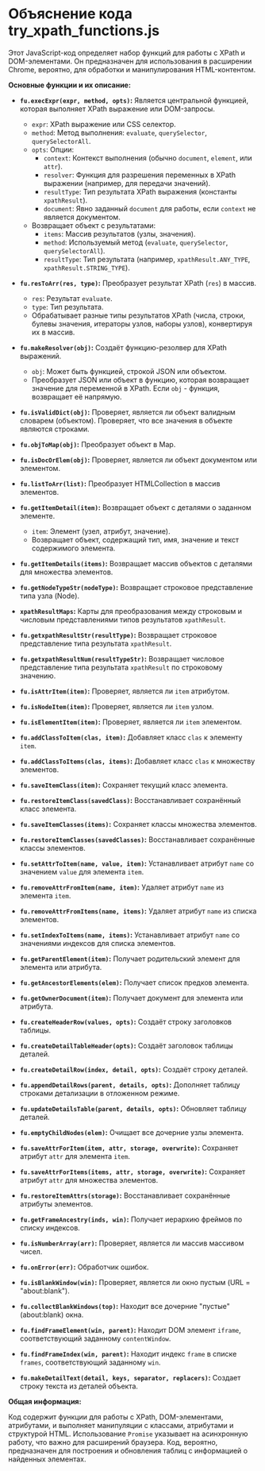# Объяснение кода try_xpath_functions.js

Этот JavaScript-код определяет набор функций для работы с XPath и DOM-элементами. Он предназначен для использования в расширении Chrome, вероятно, для обработки и манипулирования HTML-контентом.

**Основные функции и их описание:**

* **`fu.execExpr(expr, method, opts)`:**  Является центральной функцией, которая выполняет XPath выражение или DOM-запросы.
    * `expr`: XPath выражение или CSS селектор.
    * `method`:  Метод выполнения: `evaluate`, `querySelector`, `querySelectorAll`.
    * `opts`: Опции:
        * `context`: Контекст выполнения (обычно `document`, `element`, или `attr`).
        * `resolver`: Функция для разрешения переменных в XPath выражении (например, для передачи значений).
        * `resultType`: Тип результата XPath выражения (константы `xpathResult`).
        * `document`: Явно заданный `document` для работы, если `context` не является документом.
    * Возвращает объект с результатами:
        * `items`: Массив результатов (узлы, значения).
        * `method`: Используемый метод (`evaluate`, `querySelector`, `querySelectorAll`).
        * `resultType`: Тип результата (например, `xpathResult.ANY_TYPE`, `xpathResult.STRING_TYPE`).


* **`fu.resToArr(res, type)`:** Преобразует результат XPath (`res`) в массив.
    * `res`: Результат `evaluate`.
    * `type`: Тип результата.
    * Обрабатывает разные типы результатов XPath (числа, строки, булевы значения, итераторы узлов, наборы узлов), конвертируя их в массив.


* **`fu.makeResolver(obj)`:** Создаёт функцию-резолвер для XPath выражений.
    * `obj`: Может быть функцией, строкой JSON или объектом.
    * Преобразует JSON или объект в функцию, которая возвращает значение для переменной в XPath. Если `obj` - функция, возвращает её напрямую.


* **`fu.isValidDict(obj)`:** Проверяет, является ли объект валидным словарем (объектом).  Проверяет, что все значения в объекте являются строками.


* **`fu.objToMap(obj)`:** Преобразует объект в Map.


* **`fu.isDocOrElem(obj)`:** Проверяет, является ли объект документом или элементом.


* **`fu.listToArr(list)`:** Преобразует HTMLCollection в массив элементов.


* **`fu.getItemDetail(item)`:**  Возвращает объект с деталями о заданном элементе.
    * `item`: Элемент (узел, атрибут, значение).
    * Возвращает объект, содержащий тип, имя, значение и текст содержимого элемента.


* **`fu.getItemDetails(items)`:**  Возвращает массив объектов с деталями для множества элементов.


* **`fu.getNodeTypeStr(nodeType)`:** Возвращает строковое представление типа узла (Node).


* **`xpathResultMaps`:**  Карты для преобразования между строковым и числовым представлениями типов результатов `xpathResult`.


* **`fu.getxpathResultStr(resultType)`:** Возвращает строковое представление типа результата `xpathResult`.


* **`fu.getxpathResultNum(resultTypeStr)`:** Возвращает числовое представление типа результата `xpathResult` по строковому значению.


* **`fu.isAttrItem(item)`:** Проверяет, является ли `item` атрибутом.


* **`fu.isNodeItem(item)`:** Проверяет, является ли `item` узлом.


* **`fu.isElementItem(item)`:** Проверяет, является ли `item` элементом.


* **`fu.addClassToItem(clas, item)`:** Добавляет класс `clas` к элементу `item`.


* **`fu.addClassToItems(clas, items)`:** Добавляет класс `clas` к множеству элементов.


* **`fu.saveItemClass(item)`:** Сохраняет текущий класс элемента.


* **`fu.restoreItemClass(savedClass)`:** Восстанавливает сохранённый класс элемента.


* **`fu.saveItemClasses(items)`:** Сохраняет классы множества элементов.


* **`fu.restoreItemClasses(savedClasses)`:** Восстанавливает сохранённые классы элементов.


* **`fu.setAttrToItem(name, value, item)`:** Устанавливает атрибут `name` со значением `value` для элемента `item`.


* **`fu.removeAttrFromItem(name, item)`:** Удаляет атрибут `name` из элемента `item`.


* **`fu.removeAttrFromItems(name, items)`:** Удаляет атрибут `name` из списка элементов.


* **`fu.setIndexToItems(name, items)`:** Устанавливает атрибут `name` со значениями индексов для списка элементов.


* **`fu.getParentElement(item)`:**  Получает родительский элемент для элемента или атрибута.


* **`fu.getAncestorElements(elem)`:** Получает список предков элемента.


* **`fu.getOwnerDocument(item)`:** Получает документ для элемента или атрибута.


* **`fu.createHeaderRow(values, opts)`:** Создаёт строку заголовков таблицы.


* **`fu.createDetailTableHeader(opts)`:** Создаёт заголовок таблицы деталей.


* **`fu.createDetailRow(index, detail, opts)`:** Создаёт строку деталей.


* **`fu.appendDetailRows(parent, details, opts)`:** Дополняет таблицу строками детализации в отложенном режиме.


* **`fu.updateDetailsTable(parent, details, opts)`:** Обновляет таблицу деталей.


* **`fu.emptyChildNodes(elem)`:** Очищает все дочерние узлы элемента.


* **`fu.saveAttrForItem(item, attr, storage, overwrite)`:** Сохраняет атрибут `attr` для элемента `item`.


* **`fu.saveAttrForItems(items, attr, storage, overwrite)`:** Сохраняет атрибут `attr` для множества элементов.


* **`fu.restoreItemAttrs(storage)`:** Восстанавливает сохранённые атрибуты элементов.


* **`fu.getFrameAncestry(inds, win)`:** Получает иерархию фреймов по списку индексов.


* **`fu.isNumberArray(arr)`:** Проверяет, является ли массив массивом чисел.


* **`fu.onError(err)`:** Обработчик ошибок.


* **`fu.isBlankWindow(win)`:** Проверяет, является ли окно пустым (URL = "about:blank").


* **`fu.collectBlankWindows(top)`:**  Находит все дочерние "пустые" (about:blank) окна.


* **`fu.findFrameElement(win, parent)`:** Находит DOM элемент `iframe`, соответствующий заданному `contentWindow`.


* **`fu.findFrameIndex(win, parent)`:** Находит индекс `frame` в списке `frames`, соответствующий заданному `win`.


* **`fu.makeDetailText(detail, keys, separator, replacers)`:** Создает строку текста из деталей объекта.

**Общая информация:**

Код содержит функции для работы с XPath, DOM-элементами, атрибутами, и выполняет манипуляции с классами, атрибутами и структурой HTML.  Использование `Promise` указывает на асинхронную работу, что важно для расширений браузера.  Код, вероятно, предназначен для построения и обновления таблиц с информацией о найденных элементах.